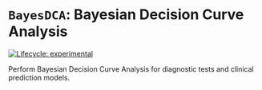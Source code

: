 
# `BayesDCA`: Bayesian Decision Curve Analysis

<!-- badges: start -->
[![Lifecycle: experimental](https://img.shields.io/badge/lifecycle-experimental-orange.svg)](https://lifecycle.r-lib.org/articles/stages.html#experimental)
<!-- badges: end -->

Perform Bayesian Decision Curve Analysis for diagnostic tests and clinical prediction models.
